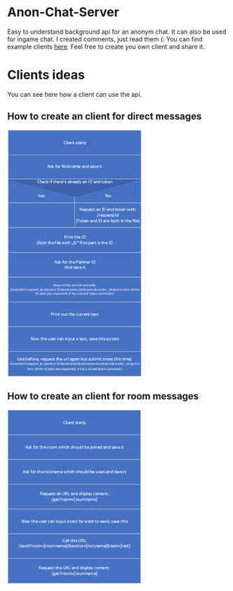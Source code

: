 # Anon-Chat-Server

Easy to understand background api for an anonym chat. It can also be used for ingame chat.
 I created comments, just read them (:
You can find example clients [here](https://github.com/Braslerl/Anon-Chat-Clients).
Feel free to create you own client and share it.

# Clients ideas
You can see here how a client can use the api.

## How to create an client for direct messages

![](images/Client_actions.png)

## How to create an client for room messages

![](images/Client_actions_room.png)
